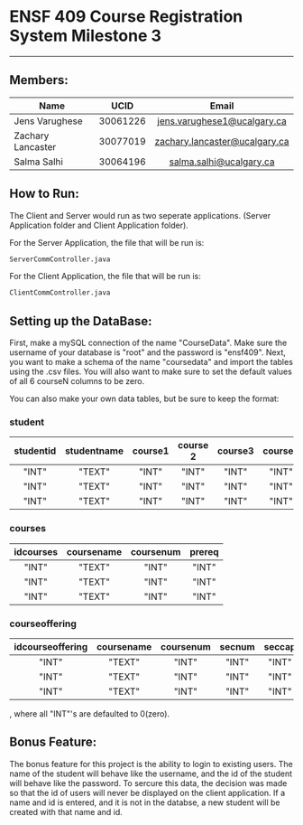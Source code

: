 # ENSF 409 Course Registration System Milestone 3
---
## Members:

| Name              | UCID     |             Email              |
| ----------------- |:--------:|:-------------------------------:|
| Jens Varughese    | 30061226 | jens.varughese1@ucalgary.ca    |
| Zachary Lancaster | 30077019 | zachary.lancaster@ucalgary.ca  |
| Salma Salhi       | 30064196 | salma.salhi@ucalgary.ca 		|

## How to Run:

The Client and Server would run as two seperate applications. (Server Application folder and Client Application folder).

For the Server Application, the file that will be run is:
```bash
ServerCommController.java
```
For the Client Application, the file that will be run is:
```bash
ClientCommController.java
```

## Setting up the DataBase:

First, make a mySQL connection of the name "CourseData". Make sure the username of your database is "root" and the password is "ensf409". Next, you want to make a schema of the name "coursedata" and import the tables using the .csv files. You will also want to make sure to set the default values of all 6 courseN columns to be zero.

You can also make your own data tables, but be sure to keep the format:
### student
| studentid | studentname | course1 | course 2 | course3 | course4 | course5 | course6 |
|:---------:|:----------:|:--------:|:--------:|:-------:|:-------:|:-------:|:-------:|
|   "INT"   |   "TEXT"   |   "INT"  |   "INT"  | "INT"   |  "INT"  |  "INT"  |  "INT"  |
|   "INT"   |   "TEXT"   |   "INT"  |   "INT"  | "INT"   |  "INT"  |  "INT"  |  "INT"  |
|   "INT"   |   "TEXT"   |   "INT"  |   "INT"  | "INT"   |  "INT"  |  "INT"  |  "INT"  |

### courses
| idcourses | coursename | coursenum | prereq |
|:---------:|:----------:|:--------:|:--------:|
|   "INT"   |   "TEXT"   |   "INT"  |   "INT"  |
|   "INT"   |   "TEXT"   |   "INT"  |   "INT"  |
|   "INT"   |   "TEXT"   |   "INT"  |   "INT"  |

### courseoffering
| idcourseoffering | coursename | coursenum | secnum | seccap|
|:----------------:|:----------:|:---------:|:------:|:-----:|
|   "INT"          |   "TEXT"   |   "INT"   |  "INT" | "INT" |
|   "INT"          |   "TEXT"   |   "INT"   |  "INT" | "INT" |
|   "INT"          |   "TEXT"   |   "INT"   |  "INT" | "INT" |

, where all "INT"'s are defaulted to 0(zero).

## Bonus Feature:
The bonus feature for this project is the ability to login to existing users. The name of the student will behave like the username, and the id of the student will behave like the password. To sercure this data, the decision was made so that the id of users will never be displayed on the client application. If a name and id is entered, and it is not in the databse, a new student will be created with that name and id.

